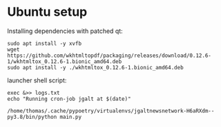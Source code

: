 # Ubuntu setup

Installing dependencies with patched qt:
```shell
sudo apt install -y xvfb
wget https://github.com/wkhtmltopdf/packaging/releases/download/0.12.6-1/wkhtmltox_0.12.6-1.bionic_amd64.deb
sudo apt install -y ./wkhtmltox_0.12.6-1.bionic_amd64.deb
```

launcher shell script:
```shell
exec &>> logs.txt
echo "Running cron-job jgalt at $(date)"

/home/thomas/.cache/pypoetry/virtualenvs/jgaltnewsnetwork-H6aRXdm--py3.8/bin/python main.py
```

